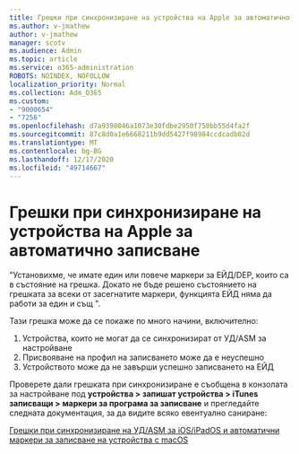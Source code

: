 ```yaml
---
title: Грешки при синхронизиране на устройства на Apple за автоматично записване
ms.author: v-jmathew
author: v-jmathew
manager: scotv
ms.audience: Admin
ms.topic: article
ms.service: o365-administration
ROBOTS: NOINDEX, NOFOLLOW
localization_priority: Normal
ms.collection: Adm_O365
ms.custom:
- "9000654"
- "7256"
ms.openlocfilehash: d7a9398046a1073e30fdbe2950f750bb55d4fa2f
ms.sourcegitcommit: 87c8d0a1e6668211b9dd5427f98984ccdcadb02d
ms.translationtype: MT
ms.contentlocale: bg-BG
ms.lasthandoff: 12/17/2020
ms.locfileid: "49714667"
---
```

# <a name="apple-automatic-device-enrollment-sync-errors"></a>Грешки при синхронизиране на устройства на Apple за автоматично записване

"Установихме, че имате един или повече маркери за ЕЙД/DEP, които са в състояние на грешка. Докато не бъде решено състоянието на грешката за всеки от засегнатите маркери, функцията ЕЙД няма да работи за един и същ ".

Тази грешка може да се покаже по много начини, включително:

1. Устройства, които не могат да се синхронизират от УД/ASM за настройване
2. Присвояване на профил на записването може да е неуспешно
3. Устройството може да не завърши успешно записването на ЕЙД

Проверете дали грешката при синхронизиране е съобщена в конзолата за настройване под **устройства > запишат устройства > iTunes записващи > маркери за програма за записване** и прегледайте следната документация, за да видите всяко евентуално саниране:

[Грешки при синхронизиране на УД/ASM за iOS/iPadOS и автоматични маркери за записване на устройства с macOS](https://docs.microsoft.com/mem/intune/enrollment/troubleshoot-ios-enrollment-errors#resolutions-when-syncing-tokens-between-intune-and-abmasm-for-automated-device-enrollment)
